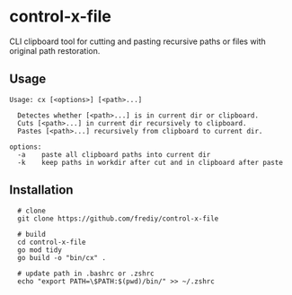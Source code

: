 # control-x-file
CLI clipboard tool for cutting and pasting recursive paths or files with original path restoration.

## Usage
```
Usage: cx [<options>] [<path>...]

  Detectes whether [<path>...] is in current dir or clipboard.
  Cuts [<path>...] in current dir recursively to clipboard.
  Pastes [<path>...] recursively from clipboard to current dir.

options:
  -a	paste all clipboard paths into current dir
  -k	keep paths in workdir after cut and in clipboard after paste
```

## Installation
```
  # clone
  git clone https://github.com/frediy/control-x-file

  # build
  cd control-x-file
  go mod tidy
  go build -o "bin/cx" .

  # update path in .bashrc or .zshrc
  echo "export PATH=\$PATH:$(pwd)/bin/" >> ~/.zshrc
```